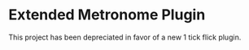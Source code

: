 # Extended Metronome Plugin
This project has been depreciated in favor of a new 1 tick flick plugin.

